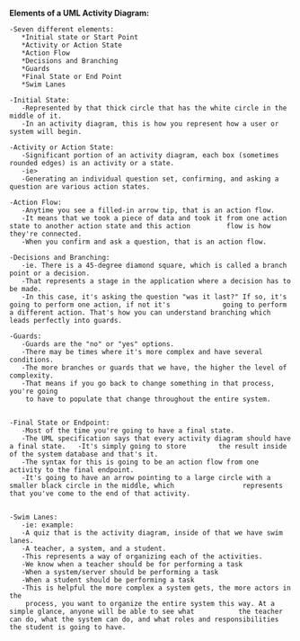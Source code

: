 **Elements of a UML Activity Diagram:**


  
    -Seven different elements:
       *Initial state or Start Point
       *Activity or Action State
       *Action Flow
       *Decisions and Branching
       *Guards
       *Final State or End Point
       *Swim Lanes

    -Initial State:
       -Represented by that thick circle that has the white circle in the middle of it.
       -In an activity diagram, this is how you represent how a user or system will begin.

    -Activity or Action State:
       -Significant portion of an activity diagram, each box (sometimes rounded edges) is an activity or a state. 
       -ie>
       -Generating an individual question set, confirming, and asking a question are various action states.

    -Action Flow:
       -Anytime you see a filled-in arrow tip, that is an action flow. 
       -It means that we took a piece of data and took it from one action state to another action state and this action         flow is how they're connected. 
       -When you confirm and ask a question, that is an action flow. 

    -Decisions and Branching:
       -ie. There is a 45-degree diamond square, which is called a branch point or a decision. 
       -That represents a stage in the application where a decision has to be made. 
       -In this case, it's asking the question "was it last?" If so, it's going to perform one action, if not it's             going to perform a different action. That's how you can understand branching which leads perfectly into guards.

    -Guards:
       -Guards are the "no" or "yes" options. 
       -There may be times where it's more complex and have several conditions.
       -The more branches or guards that we have, the higher the level of complexity. 
       -That means if you go back to change something in that process, you're going 
        to have to populate that change throughout the entire system.


    -Final State or Endpoint:
       -Most of the time you're going to have a final state.
       -The UML specification says that every activity diagram should have a final state.   -It's simply going to store        the result inside of the system database and that's it.
       -The syntax for this is going to be an action flow from one activity to the final endpoint. 
       -It's going to have an arrow pointing to a large circle with a smaller black circle in the middle, which                 represents that you've come to the end of that activity.


    -Swim Lanes:   
       -ie: example: 
       -A quiz that is the activity diagram, inside of that we have swim lanes.
       -A teacher, a system, and a student.
       -This represents a way of organizing each of the activities.
       -We know when a teacher should be for performing a task
       -When a system/server should be performing a task
       -When a student should be performing a task
       -This is helpful the more complex a system gets, the more actors in the
        process, you want to organize the entire system this way. At a simple glance, anyone will be able to see what           the teacher can do, what the system can do, and what roles and responsibilities the student is going to have.

